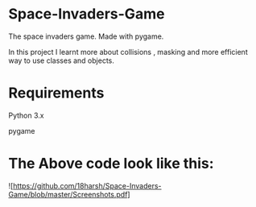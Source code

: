# Space-Invaders-Game

The space invaders game. Made with pygame.

In this project I learnt more about collisions , masking and more efficient way to use classes and objects.


# Requirements
Python 3.x

pygame

# The Above code look like this:
![https://github.com/18harsh/Space-Invaders-Game/blob/master/Screenshots.pdf]

